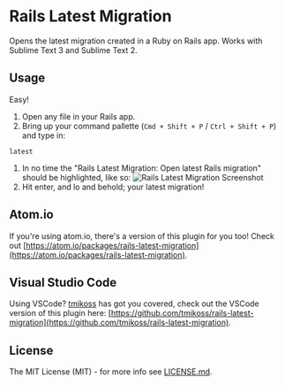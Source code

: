 # Rails Latest Migration

Opens the latest migration created in a Ruby on Rails app. Works with Sublime Text 3 and Sublime Text 2.

## Usage

Easy!

1. Open any file in your Rails app.
1. Bring up your command pallette (`Cmd + Shift + P` / `Ctrl + Shift + P`) and type in:
  ```
  latest
  ```
1. In no time the "Rails Latest Migration: Open latest Rails migration" should be highlighted, like so:
![Rails Latest Migration Screenshot](https://github.com/alexpls/Rails-Latest-Migration/raw/gh-pages/screenshots/screenshot_1.png)
1. Hit enter, and lo and behold; your latest migration!

## Atom.io
If you're using atom.io, there's a version of this plugin for you too! Check out [https://atom.io/packages/rails-latest-migration](https://atom.io/packages/rails-latest-migration).

## Visual Studio Code

Using VSCode? [tmikoss](https://github.com/tmikoss) has got you covered, check out the VSCode version of this plugin here: [https://github.com/tmikoss/rails-latest-migration](https://github.com/tmikoss/rails-latest-migration).

## License
The MIT License (MIT) - for more info see [LICENSE.md](https://github.com/alexpls/Rails-Latest-Migration/blob/master/LICENSE.md).
